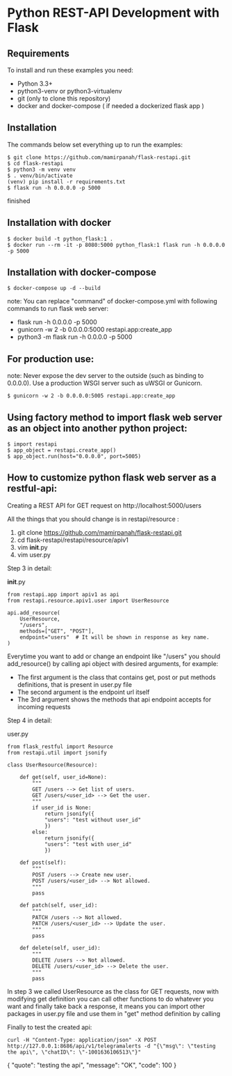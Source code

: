 Python REST-API Development with Flask
=================================

Requirements
------------

To install and run these examples you need:

- Python 3.3+
- python3-venv or python3-virtualenv
- git (only to clone this repository)
- docker and docker-compose ( if needed a dockerized flask app )

Installation
------------

The commands below set everything up to run the examples:

    $ git clone https://github.com/mamirpanah/flask-restapi.git
    $ cd flask-restapi
    $ python3 -m venv venv
    $ . venv/bin/activate
    (venv) pip install -r requirements.txt
    $ flask run -h 0.0.0.0 -p 5000

finished


Installation with docker
------------

    $ docker build -t python_flask:1 .
    $ docker run --rm -it -p 8080:5000 python_flask:1 flask run -h 0.0.0.0 -p 5000

Installation with docker-compose
------------

    $ docker-compose up -d --build

note: You can replace "command" of docker-compose.yml with following commands to run flask web server:
* flask run -h 0.0.0.0 -p 5000
* gunicorn -w 2 -b 0.0.0.0:5000 restapi.app:create_app
* python3 -m flask run -h 0.0.0.0 -p 5000

For production use:
------------

note: Never expose the dev server to the outside (such as binding to 0.0.0.0). Use a production WSGI server such as uWSGI or Gunicorn.

    $ gunicorn -w 2 -b 0.0.0.0:5005 restapi.app:create_app
    
    


Using factory method to import flask web server as an object into another python project:
------------


    $ import restapi
    $ app_object = restapi.create_app()
    $ app_object.run(host="0.0.0.0", port=5005)




How to customize python flask web server as a restful-api:
------------
Creating a REST API for GET request on http://localhost:5000/users

All the things that you should change is in restapi/resource :
1. git clone https://github.com/mamirpanah/flask-restapi.git
2. cd flask-restapi/restapi/resource/apiv1
3. vim __init__.py
4. vim user.py

Step 3 in detail:

__init__.py
```
from restapi.app import apiv1 as api
from restapi.resource.apiv1.user import UserResource

api.add_resource(
	UserResource,
	"/users",
	methods=["GET", "POST"],
	endpoint="users"  # It will be shown in response as key name.
)
```

Everytime you want to add or change an endpoint like "/users" you should add_resource() by calling api object with desired arguments, for example:
* The first argument is the class that contains get, post or put methods definitions, that is present in user.py file
* The second argument is the endpoint url itself
* The 3rd argument shows the methods that api endpoint accepts for incoming requests

Step 4 in detail:

user.py
```
from flask_restful import Resource
from restapi.util import jsonify

class UserResource(Resource):

	def get(self, user_id=None):
		"""
		GET /users --> Get list of users.
		GET /users/<user_id> --> Get the user.
		"""
		if user_id is None:
			return jsonify({
			"users": "test without user_id"
			})
		else:
			return jsonify({
			"users": "test with user_id"
			})

	def post(self):
		"""
		POST /users --> Create new user.
		POST /users/<user_id> --> Not allowed.
		"""
		pass

	def patch(self, user_id):
		"""
		PATCH /users --> Not allowed.
		PATCH /users/<user_id> --> Update the user.
		"""
		pass

	def delete(self, user_id):
		"""
		DELETE /users --> Not allowed.
		DELETE /users/<user_id> --> Delete the user.
		"""
		pass
```

In step 3 we called UserResource as the class for GET requests, now with modifying get definition you can call other functions to do whatever you want and finally take back a response, it means you can import other packages in user.py file and use them in "get" method definition by calling

Finally to test the created api:

	curl -H "Content-Type: application/json" -X POST http://127.0.0.1:8686/api/v1/telegramalerts -d "{\"msg\": \"testing the api\", \"chatID\": \"-1001636106513\"}"

{
    "quote": "testing the api",
    "message": "OK",
    "code": 100
}